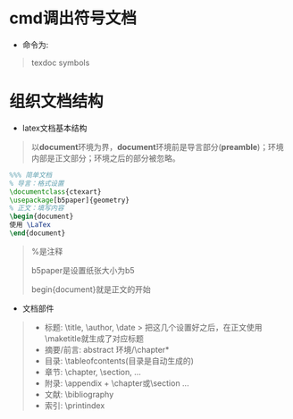 # cmd调出符号文档
* 命令为:
> texdoc symbols

# 组织文档结构
* latex文档基本结构
> 以**document**环境为界，**document**环境前是导言部分(**preamble**)；环境内部是正文部分；环境之后的部分被忽略。
```latex
%%% 简单文档
% 导言：格式设置
\documentclass{ctexart}
\usepackage[b5paper]{geometry}
% 正文：填写内容
\begin{document}
使用 \LaTex
\end{document}
```
> %是注释
>
> b5paper是设置纸张大小为b5
>
> begin{document}就是正文的开始
* 文档部件
> * 标题: \title, \author\, \date 
    > 把这几个设置好之后，在正文使用\maketitle就生成了对应标题
> * 摘要/前言: abstract 环境/\chapter*
> * 目录: \tableofcontents(目录是自动生成的)
> * 章节: \chapter, \section, ...
> * 附录: \appendix + \chapter或\section ...
> * 文献: \bibliography
> * 索引: \printindex